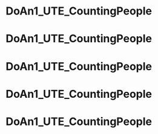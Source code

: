 # DoAn1_UTE_CountingPeople
# DoAn1_UTE_CountingPeople
# DoAn1_UTE_CountingPeople
# DoAn1_UTE_CountingPeople
# DoAn1_UTE_CountingPeople
